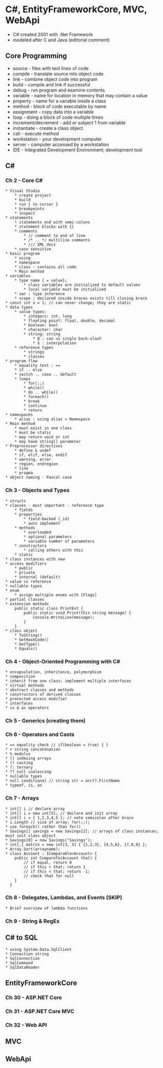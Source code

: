 # C#, EntityFrameworkCore, MVC, WebApi

* C# created 2001 with .Net Framework
* modeled after C and Java (editorial comment)

## Core Programming

* source - files with text lines of code
* compile - translate source into object code
* link - combine object code into program
* build - compile and link if successful
* debug - run program and examine contents
* variable - name for location in memory that may contain a value
* property - name for a variable inside a class
* method - block of code executable by name
* assignment - copy data into a variable
* loop - doing a block of code multiple times
* increment/decrement - add or subject 1 from variable
* instantiate - create a class object
* call - execute method
* workstation - your development computer
* server - computer accessed by a workstation
* IDE - Integrated Development Environment; development tool

## C#

### Ch 2 - Core C#

    * Visual Studio
        * create project
        * build
        * run { to cursor }
        * breakpoints
        * inspect
    * statements
        * statements end with semi-colons
        * statement blocks with {}
        * comments
            * // comment to end of line
            * /* .. */ multiline comments
            * /// XML docs
        * case sensitive
    * basic program 
        * using
        * namespace
        * class : contains all code
        * Main method
    * variables
        * type name { = value};
            * class variables are initialized to default values
            * local variable must be initialized
        * var : type inference
        * scope : declared inside braces exists till closing brace
    * const int x = 1; // can never change; they are static
    * data types
        * value types: 
            * integers: int, long
            * floating point: float, double, decimal
            * boolean: bool
            * character: char
            * string: string
                * @ : can us single back-slash
                * $ : interpolation
        * reference types
            * strings
            * classes
    * program flow
        * equality test : ==
        * if .. else
        * switch .. case .. default
        * loops
            * for(;;)
            * while()
            * do .. while()
            * foreach()
            * break
            * continue
            * return
    * namespaces
        * alias : using alias = Namespace
    * Main method
        * must exist in one class
        * must be static
        * may return void or int
        * may have string[] parameter
    * Preprocessor directives
        * define & undef
        * if, elif, else, endif
        * warning, error
        * region, endregion
        * line
        * pragma
    * object naming - Pascal case

### Ch 3 - Objects and Types

    * structs
    * classes - most important - reference type
        * fields
        * properties
            * field-backed (_id)
            * auto implement
        * methods
            * overloaded
            * optional parameters
            * variable number of parameters
        * constructors
            * calling others with this
        * static
    * class instances with new
    * access modifiers
        * public
        * private
        * internal (default)
    * value vs reference
    * nullable types
    * enum
        * assign multiple enums with [Flags]
    * partial classes
    * extension methods
        public static class PrintExt { 
            public static void Print(this string message) { 
                Console.WriteLine(message); 
            }
        }
    * class object
        * ToString()
        * GetHashCode()
        * GetType()
        * Equals()

### Ch 4 - Object-Oriented Programming with C#

    * encapsulation, inheritance, polymorphism
    * composition
    * inherit from one class; implement multiple interfaces
    * virtual methods
    * abstract classes and methods
    * constructors of derived classes
    * protected access modifier
    * interfaces
    * is & as operators

### Ch 5 - Generics (creating them)

### Ch 6 - Operators and Casts

    * == equality check // if(boolean = true) { }
    * + string concatenation
    * % modulus
    * [] indexing arrays
    * () casting
    * ?: ternary
    * ?? null coalescing
    * nullable types
    * null conditional // string str = acct?.FirstName
    * typeof, is, as

### Ch 7 - Arrays
    * int[] i // declare array
    * int[] i = new int[5]; // declare and init array
    * int[] i = { 1,2,3,4,5 }; // note semicolon after brace
    * i.Length // size of array; for(;;);
    * use foreach() rather than for()
    * Savings[] savings = new Savings[2]; // arrays of class instances; must init class object
    * Savings[0] = new Savings("Savings");
    * int[,] matrix = new int[3, 3] { {1,2,3}, {4,5,6}, {7,8,9} };
    * Array.Sort(arrayname);
    * class Account : IComparable<Account> {
        public int CompareTo(Account that) {
            // if equal, return 0
            // if this > that; return 1
            // if this < that; return -1;
            // check that for null
        }
      }

### Ch 8 - Delegates, Lambdas, and Events (SKIP)
    * Brief overview of lambda functions

### Ch 9 - String & RegEx

## C# to SQL
    * using System.Data.SqlClient
    * Connection string
    * SqlConnection
    * SqlCommand
    * SqlDataReader


## EntityFrameworkCore

### Ch 30 - ASP.NET Core

### Ch 31 - ASP.NET Core MVC

### Ch 32 - Web API

## MVC
## WebApi